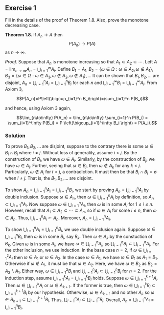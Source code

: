 ## Exercise 1
Fill in the details of the proof of Theorem 1.8. Also, prove the monotone decreasing case.

**Theorem 1.8.** If $A_n \rightarrow A$ then
$$P(A_n) \rightarrow P(A)$$
as $n \rightarrow \infty$.

*Proof.* Suppose that $A_n$ is monotone increasing so that $A_1 \subset A_2 \subset \cdots$. Left $A = \lim_{n\to\infty} A_n = \bigcup\nolimits_{i=1}^\infty A_i$. Define $B_1 = A_1$, $B_2 = \lbrace \omega\in\Omega : \omega\in A_2, \omega\notin A_1 \rbrace$, $B_3 = \lbrace\omega\in\Omega : \omega\in A_3, \omega\notin A_2, \omega\notin A_1\rbrace,...$ It can be shown that $B_1, B_2,...$ are disjoint, $A_n=\bigcup\nolimits_{i=1}^n A_i = \bigcup\nolimits_{i=1}^n B_i$ for each $n$ and $\bigcup\nolimits_{i=1}^\infty B_i=\bigcup\nolimits_{i=1}^\infty A_i$. From Axiom 3,

$$P(A_n)=P\left(\bigcup_{i=1}^n B_i\right)=\sum_{i=1}^n P(B_i)$$

and hence, using Axiom 3 again,

$$\lim_{n\to\infty} P(A_n) = \lim_{n\to\infty} \sum_{i=1}^n P(B_i) = \sum_{i=1}^\infty P(B_i) = P \left(\bigcup_{i=1}^\infty B_i \right) = P(A_i).$$
### Solution

To prove $B_1, B_2, ...$ are disjoint, suppose to the contrary there is some $\omega\in B_i\cap B_j$ where $i\ne j$. Without loss of generality, assume $i < j$. By the construction of $B_i$, we have $\omega\in A_i$. Similarly, by the construction of $B_j$, we have $\omega\in A_j$. Further, seeing that $\omega\in B_j$, then $\omega \notin A_k$ for any $k < j$. Particularly, $\omega\notin A_i$ for $i < j$, a contradiction. It must then be that $B_i\cap B_j = \emptyset$ when $i\ne j$. That is, the $B_1, B_2,...$ are disjoint.

To show $A_n = \bigcup\nolimits_{i=1}^n A_i = \bigcup\nolimits_{i=1}^n B_i$, we start by proving $A_n = \bigcup\nolimits_{i=1}^n A_i$ by double inclusion. Suppose $\omega\in A_n$, then $\omega\in \bigcup\nolimits_{i=1}^n A_i$ by definition, so $A_n \subset \bigcup\nolimits_{i=1}^n A_i$. Now suppose $\omega\in \bigcup\nolimits_{i=1}^n A_i$, then $\omega$ is in some $A_i$ for $1 \le i \le n$. However, recall that $A_1 \subset A_2 \subset \cdots \subset A_n$, so if $\omega\in A_i$ for some $i \le n$, then $\omega\in A_n$. Thus, $\bigcup\nolimits_{i=1}^n A_i \subset A_n$. Moreover, $A_n = \bigcup\nolimits_{i=1}^n A_i$. 

To show $\bigcup\nolimits_{i=1}^n A_i = \bigcup\nolimits_{i=1}^n B_i$, we use double inclusion again. Suppose $\omega\in \bigcup\nolimits_{i=1}^n B_i$, then $\omega$ is in some $B_i$, say $B_k$. Then $\omega\in A_k$ by the constuction of $B_k$. Given $\omega$ is in some $A_i$, we have $\omega\in \bigcup\nolimits_{i=1}^n A_i$, so $\bigcup\nolimits_{i=1}^n B_i \subset \bigcup\nolimits_{i=1}^n A_i$. For the other inclusion, we use induction. In the base case $n=2$, if $\omega\in \bigcup\nolimits_{i=1}^2 A_i$ then $\omega\in A_1$ or $\omega\in A_2$. In the case $\omega\in A_1$, we have $\omega\in B_1$ as $A_1 = B_1$. Otherwise if $\omega\notin A_1$, it must be that $\omega\in A_2$. Here, we have $\omega\in B_2$ as $B_2 = A_2 \backslash A_1$. Either way, $\omega\in \bigcup\nolimits_{i=1}^2 B_i$ and $\bigcup\nolimits_{i=1}^n A_i \subset \bigcup\nolimits_{i=1}^n B_i$ for $n=2$. For the induction step, assume $\bigcup\nolimits_{i=1}^k A_i = \bigcup\nolimits_{i=1}^k B_i$ holds. Suppose $\omega\in \bigcup\nolimits_{i=1}^{k+1} A_i$. Then $\omega\in \bigcup\nolimits_{i=1}^k A_i$ or $\omega\in A_{k+1}$. If the former is true, then $\omega\in \bigcup\nolimits_{i=1}^k B_i \subset \bigcup\nolimits_{i=1}^{k+1} B_i$ by our hypothesis. Otherwise, $\omega\in A_{k+1}$ and no other $A_i$, so $\omega\in B_{k+1} \subset \bigcup\nolimits_{i=1}^{k+1} B_i$. Thus, $\bigcup\nolimits_{i=1}^n A_i \subset \bigcup\nolimits_{i=1}^n B_i$. Overall, $A_n = \bigcup\nolimits_{i=1}^n A_i = \bigcup\nolimits_{i=1}^n B_i$.
